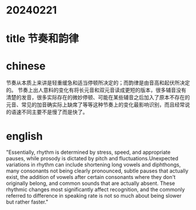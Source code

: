 # 20240221

# title 节奏和韵律

# chinese 

节奏从本质上来讲是轻重缓急和适当停顿所决定的；而韵律是由音高和起伏所决定的。
节奏上出人意料的变化有将长元音和双元音读成更短的版本，很多辅音没有清楚的发音，很多实际存在的微妙停顿、可能在某些辅音之后加入了原本不存在的元音、常见的加音确实际上缺席了等等这种节奏上的变化最影响识别，而且经常说的语速不同主要不是慢了而是快了。

# english
"Essentially, rhythm is determined by stress, speed, and appropriate pauses, while prosody is dictated by pitch and fluctuations.Unexpected variations in rhythm can include shortening long vowels and diphthongs, many consonants not being clearly pronounced, subtle pauses that actually exist, the addition of vowels after certain consonants where they don't originally belong, and common sounds that are actually absent. These rhythmic changes most significantly affect recognition, and the commonly referred to difference in speaking rate is not so much about being slower but rather faster."
